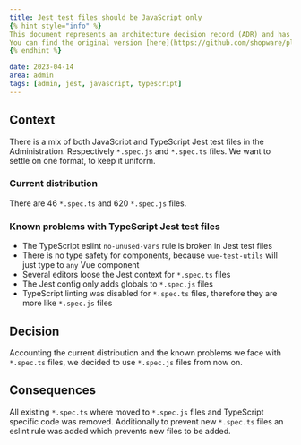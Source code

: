 ```yaml
---
title: Jest test files should be JavaScript only
{% hint style="info" %}
This document represents an architecture decision record (ADR) and has been mirrored from the ADR section in our Shopware 6 repository.
You can find the original version [here](https://github.com/shopware/platform/blob/trunk/adr/2023-04-14-jest-test-files-should-be-javascript-only.md)
{% endhint %}

date: 2023-04-14
area: admin
tags: [admin, jest, javascript, typescript]
---
```


## Context
There is a mix of both JavaScript and TypeScript Jest test files in the Administration.
Respectively `*.spec.js` and `*.spec.ts` files. We want to settle on one format, to keep it uniform.

### Current distribution
There are 46 `*.spec.ts` and 620 `*.spec.js` files.

### Known problems with TypeScript Jest test files
- The TypeScript eslint `no-unused-vars` rule is broken in Jest test files
- There is no type safety for components, because `vue-test-utils` will just type to `any` Vue component
- Several editors loose the Jest context for `*.spec.ts` files
- The Jest config only adds globals to `*.spec.js` files
- TypeScript linting was disabled for `*.spec.ts` files, therefore they are more like `*.spec.js` files

## Decision
Accounting the current distribution and the known problems we face with `*.spec.ts` files, we decided to use `*.spec.js` files from now on.

## Consequences
All existing `*.spec.ts` where moved to `*.spec.js` files and TypeScript specific code was removed.
Additionally to prevent new `*.spec.ts` files an eslint rule was added which prevents new files to be added.
